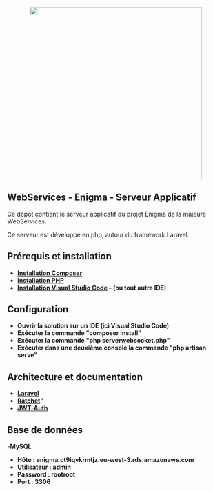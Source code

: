 <p align="center"><img src="https://res.cloudinary.com/dtfbvvkyp/image/upload/v1566331377/laravel-logolockup-cmyk-red.svg" width="400"></p>


## WebServices - Enigma - Serveur Applicatif

Ce dépôt contient le serveur applicatif du projet Enigma de la majeure WebServices.

Ce serveur est développé en php, autour du framework Laravel.



## Prérequis et installation

- **[Installation Composer](https://getcomposer.org/download/)** 
- **[Installation PHP](https://www.php.net/manual/fr/install.php)**
- **[Installation Visual Studio Code](https://code.visualstudio.com/download) - (ou tout autre IDE)**


## Configuration

- **Ouvrir la solution sur un IDE (ici Visual Studio Code)** 
- **Exécuter la commande "composer install"**
- **Exécuter la commande "php serverwebsocket.php"**
- **Exécuter  dans une deuxième console la commande "php artisan serve"**


## Architecture et documentation 

- **[Laravel](https://laravel.com/)** 
- **[Ratchet](http://socketo.me/)"**
- **[JWT-Auth](https://github.com/tymondesigns/jwt-auth)**


## Base de données  

-**MySQL**
- **Hôte : enigma.ct9iqvkrmtjz.eu-west-3.rds.amazonaws.com**
- **Utilisateur : admin**
- **Password : rootroot**
- **Port : 3306** 
